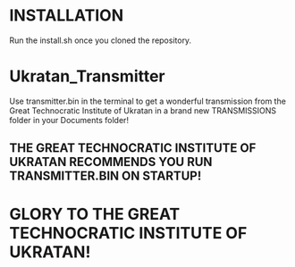 # INSTALLATION
Run the install.sh once you cloned the repository.

# Ukratan_Transmitter
Use transmitter.bin in the terminal to get a wonderful transmission from the Great Technocratic Institute of Ukratan in a brand new TRANSMISSIONS folder in your Documents folder!
## THE GREAT TECHNOCRATIC INSTITUTE OF UKRATAN RECOMMENDS YOU RUN TRANSMITTER.BIN ON STARTUP!
# GLORY TO THE GREAT TECHNOCRATIC INSTITUTE OF UKRATAN!
